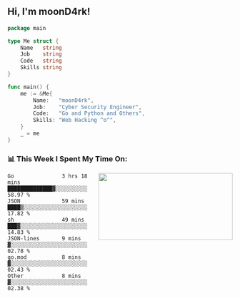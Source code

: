 <h2> Hi, I'm moonD4rk!</h2>

```go
package main

type Me struct {
	Name   string
	Job    string
	Code   string
	Skills string
}

func main() {
	me := &Me{
		Name:   "moonD4rk",
		Job:    "Cyber Security Engineer",
		Code:   "Go and Python and Others",
		Skills: "Web Hacking ^o^",
	}
	_ = me
}
```

<h3>📊 This Week I Spent My Time On:</h3>
<img align='right' src="https://github-readme-stats.vercel.app/api?username=moond4rk&show_icons=true&theme=radical", width="300" height="150">

<!--START_SECTION:waka-->

```text
Go               3 hrs 18 mins   ██████████████▓░░░░░░░░░░   58.97 %
JSON             59 mins         ████▒░░░░░░░░░░░░░░░░░░░░   17.82 %
sh               49 mins         ███▓░░░░░░░░░░░░░░░░░░░░░   14.83 %
JSON-lines       9 mins          ▓░░░░░░░░░░░░░░░░░░░░░░░░   02.78 %
go.mod           8 mins          ▓░░░░░░░░░░░░░░░░░░░░░░░░   02.43 %
Other            8 mins          ▓░░░░░░░░░░░░░░░░░░░░░░░░   02.38 %
```

<!--END_SECTION:waka-->

